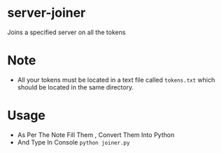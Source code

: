 # server-joiner
Joins a specified server on all the tokens

# Note
- All your tokens must be located in a text file called `tokens.txt` which should be located in the same directory.

# Usage
- As Per The Note Fill Them , Convert Them Into Python
- And Type In Console `python joiner.py`
